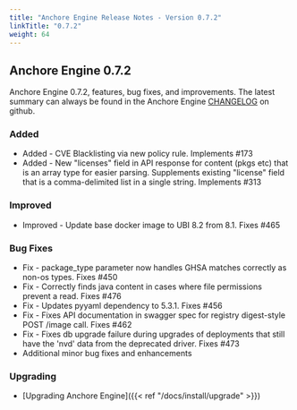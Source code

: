 ```yaml
---
title: "Anchore Engine Release Notes - Version 0.7.2"
linkTitle: "0.7.2"
weight: 64
---
```


## Anchore Engine 0.7.2

Anchore Engine 0.7.2, features, bug fixes, and improvements.  The latest summary can always be found in the Anchore Engine [CHANGELOG](https://github.com/anchore/anchore-engine/blob/master/CHANGELOG.md) on github.

### Added 
+ Added - CVE Blacklisting via new policy rule. Implements #173
+ Added - New "licenses" field in API response for content (pkgs etc) that is an array type for easier parsing. Supplements existing "license" field that is a comma-delimited list in a single string. Implements #313

### Improved

+ Improved - Update base docker image to UBI 8.2 from 8.1. Fixes #465

### Bug Fixes

+ Fix - package_type parameter now handles GHSA matches correctly as non-os types. Fixes #450
+ Fix - Correctly finds java content in cases where file permissions prevent a read. Fixes #476
+ Fix - Updates pyyaml dependency to 5.3.1. Fixes #456
+ Fix - Fixes API documentation in swagger spec for registry digest-style POST /image call. Fixes #462
+ Fix - Fixes db upgrade failure during upgrades of deployments that still have the 'nvd' data from the deprecated driver. Fixes #473
+ Additional minor bug fixes and enhancements

### Upgrading

* [Upgrading Anchore Engine]({{< ref "/docs/install/upgrade" >}})
